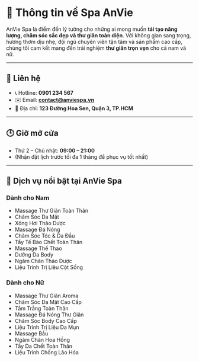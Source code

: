# 🌸 Thông tin về **Spa AnVie**

AnVie Spa là điểm đến lý tưởng cho những ai mong muốn **tái tạo năng lượng, chăm sóc sắc đẹp và thư giãn toàn diện**. Với không gian sang trọng, hương thơm dịu nhẹ, đội ngũ chuyên viên tận tâm và sản phẩm cao cấp, chúng tôi cam kết mang đến trải nghiệm **thư giãn trọn vẹn** cho cả nam và nữ.

---

## 📌 Liên hệ

* 📞 Hotline: **0901 234 567**
* ✉️ Email: **[contact@anviespa.vn](mailto:contact@anviespa.vn)**
* 📍 Địa chỉ: **123 Đường Hoa Sen, Quận 3, TP.HCM**

---

## 🕒 Giờ mở cửa

* Thứ 2 – Chủ nhật: **09:00 – 21:00**
* (Nhận đặt lịch trước tối đa 1 tháng để phục vụ tốt nhất)

---

## 💆 Dịch vụ nổi bật tại AnVie Spa

### Dành cho **Nam**

* Massage Thư Giãn Toàn Thân
* Chăm Sóc Da Mặt
* Xông Hơi Thảo Dược
* Massage Đá Nóng
* Chăm Sóc Tóc & Da Đầu
* Tẩy Tế Bào Chết Toàn Thân
* Massage Thể Thao
* Dưỡng Da Body
* Ngâm Chân Thảo Dược
* Liệu Trình Trị Liệu Cột Sống

### Dành cho **Nữ**

* Massage Thư Giãn Aroma
* Chăm Sóc Da Mặt Cao Cấp
* Tắm Trắng Toàn Thân
* Massage Đá Nóng Thư Giãn
* Chăm Sóc Body Cao Cấp
* Liệu Trình Trị Liệu Da Mụn
* Massage Bầu
* Ngâm Chân Hoa Hồng
* Tẩy Da Chết Toàn Thân
* Liệu Trình Chống Lão Hóa
